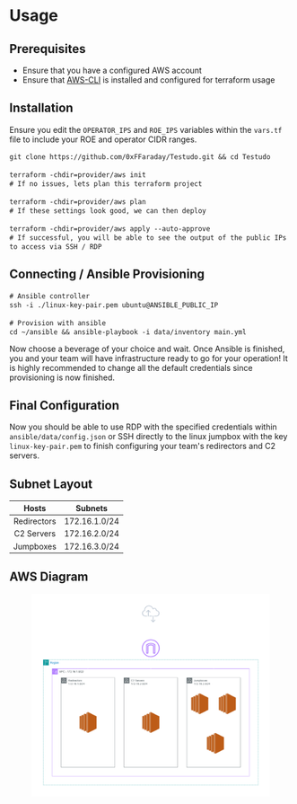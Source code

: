 # Usage

## Prerequisites

* Ensure that you have a configured AWS account
* Ensure that [AWS-CLI](https://aws.amazon.com/cli/) is installed and configured for terraform usage

## Installation

Ensure you edit the `OPERATOR_IPS` and `ROE_IPS` variables within the `vars.tf` file to include your ROE and operator CIDR ranges.

```
git clone https://github.com/0xFFaraday/Testudo.git && cd Testudo

terraform -chdir=provider/aws init
# If no issues, lets plan this terraform project

terraform -chdir=provider/aws plan
# If these settings look good, we can then deploy

terraform -chdir=provider/aws apply --auto-approve
# If successful, you will be able to see the output of the public IPs to access via SSH / RDP
```

## Connecting / Ansible Provisioning

```
# Ansible controller
ssh -i ./linux-key-pair.pem ubuntu@ANSIBLE_PUBLIC_IP

# Provision with ansible
cd ~/ansible && ansible-playbook -i data/inventory main.yml
```

Now choose a beverage of your choice and wait. Once Ansible is finished, you and your team will have infrastructure ready to go for your operation! It is highly recommended to change all the default credentials since provisioning is now finished.

## Final Configuration

Now you should be able to use RDP with the specified credentials within `ansible/data/config.json` or SSH directly to the linux jumpbox with the key `linux-key-pair.pem` to finish configuring your team's redirectors and C2 servers.

## Subnet Layout

|    Hosts    |    Subnets    |
| :---------: | :-----------: |
| Redirectors | 172.16.1.0/24 |
|  C2 Servers | 172.16.2.0/24 |
|  Jumpboxes  | 172.16.3.0/24 |

## AWS Diagram

<figure><img src=".gitbook/assets/Testudo-AWS.png" alt=""><figcaption></figcaption></figure>

